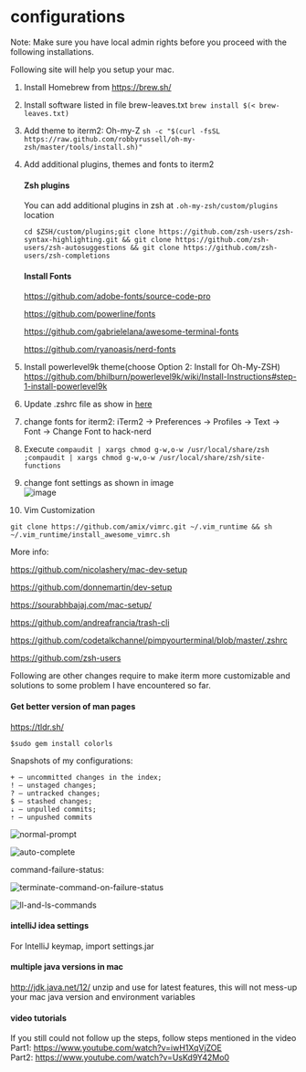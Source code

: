 # configurations

Note: Make sure you have local admin rights before you proceed with the following installations.

Following site will help you setup your mac.

1. Install Homebrew from https://brew.sh/
2. Install software listed in file brew-leaves.txt `brew install $(< brew-leaves.txt)`
3. Add theme to iterm2: Oh-my-Z `sh -c "$(curl -fsSL https://raw.github.com/robbyrussell/oh-my-zsh/master/tools/install.sh)"`
4. Add additional plugins, themes and fonts to iterm2  
   #### Zsh plugins

   You can add additional plugins in zsh at `.oh-my-zsh/custom/plugins` location

   ```shell
   cd $ZSH/custom/plugins;git clone https://github.com/zsh-users/zsh-syntax-highlighting.git && git clone https://github.com/zsh-users/zsh-autosuggestions && git clone https://github.com/zsh-users/zsh-completions
   ```

   #### Install Fonts

   https://github.com/adobe-fonts/source-code-pro

   https://github.com/powerline/fonts

   https://github.com/gabrielelana/awesome-terminal-fonts

   https://github.com/ryanoasis/nerd-fonts


5. Install powerlevel9k theme(choose Option 2: Install for Oh-My-ZSH) https://github.com/bhilburn/powerlevel9k/wiki/Install-Instructions#step-1-install-powerlevel9k  
6. Update .zshrc file as show in [here](https://github.com/dineshbhagat/mac-configurations/blob/master/.zshrc)
7. change fonts for iterm2: iTerm2 -> Preferences -> Profiles -> Text -> Font -> Change Font to hack-nerd
8. Execute `compaudit | xargs chmod g-w,o-w /usr/local/share/zsh ;compaudit | xargs chmod g-w,o-w /usr/local/share/zsh/site-functions`
9. change font settings as shown in image  
![image](https://github.com/dineshbhagat/mac-configurations/blob/master/images/Screen%20Shot%202018-12-04%20at%205.47.48%20PM.png)
10. Vim Customization 
```shell
git clone https://github.com/amix/vimrc.git ~/.vim_runtime && sh ~/.vim_runtime/install_awesome_vimrc.sh
```

More info:

https://github.com/nicolashery/mac-dev-setup

https://github.com/donnemartin/dev-setup

https://sourabhbajaj.com/mac-setup/

https://github.com/andreafrancia/trash-cli

https://github.com/codetalkchannel/pimpyourterminal/blob/master/.zshrc

https://github.com/zsh-users

Following are other changes require to make iterm more customizable and solutions to some problem I have encountered so far.


#### Get better version of man pages

https://tldr.sh/




```shell
$sudo gem install colorls
```

Snapshots of my configurations:
```shell
+ — uncommitted changes in the index;
! — unstaged changes;
? — untracked changes;
$ — stashed changes;
⇣ — unpulled commits;
⇡ — unpushed commits
```

![normal-prompt](https://github.com/dineshbhagat/mac-configurations/blob/master/images/Screen%20Shot%202018-10-08%20at%2011.50.18%20AM.png)


![auto-complete](https://github.com/dineshbhagat/mac-configurations/blob/master/images/Screen%20Shot%202018-10-08%20at%2011.59.12%20AM.png)


command-failure-status:


![terminate-command-on-failure-status](https://github.com/dineshbhagat/mac-configurations/blob/master/images/Screen%20Shot%202018-10-08%20at%2012.00.18%20PM.png)



![ll-and-ls-commands](https://github.com/dineshbhagat/mac-configurations/blob/master/images/Screen%20Shot%202016-11-08%20at%2012.18.00%20AM.png)

#### intelliJ idea settings

For IntelliJ keymap, import settings.jar

#### multiple java versions in mac

http://jdk.java.net/12/ unzip and use for latest features, this will not mess-up your mac java version and environment variables

#### video tutorials

If you still could not follow up the steps, follow steps mentioned in the video  
Part1: https://www.youtube.com/watch?v=iwH1XqVjZOE  
Part2: https://www.youtube.com/watch?v=UsKd9Y42Mo0  

